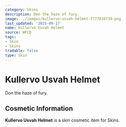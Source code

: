 ```yaml
---
category: Skins
description: Don the haze of fury.
image: ../images/kullervo-usvah-helmet-f777839739.png
last_updated: '2025-09-17'
name: Kullervo Usvah Helmet
source: WFCD
tags:
- Skin
- Skins
tradable: false
type: Skin
---
```


# Kullervo Usvah Helmet

Don the haze of fury.

## Cosmetic Information

**Kullervo Usvah Helmet** is a skin cosmetic item for Skins.

